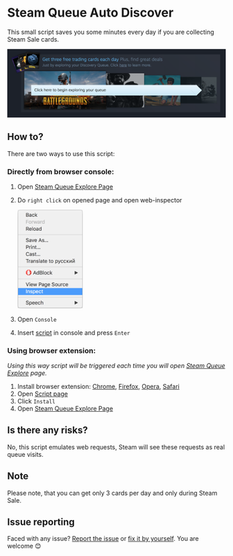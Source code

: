 # Steam Queue Auto Discover
This small script saves you some minutes every day if you are collecting Steam Sale cards.

![Screenshot of the "Discovery queues" section](screenshots/queue.png)

## How to?
There are two ways to use this script:

### Directly from browser console:
1. Open [Steam Queue Explore Page](https://store.steampowered.com/explore/)
2. Do `right click` on opened page and open web-inspector

    <img src="screenshots/inspector.png" width="150">
3. Open `Console`
4. Insert [script](https://raw.githubusercontent.com/denissdubinin/Steam-Queue-Auto-Discover/master/queue.js) in console and press `Enter`


### Using browser extension:
*Using this way script will be triggered each time you will open [Steam Queue Explore](https://store.steampowered.com/explore) page.*
1. Install browser extension:
    [Chrome](https://chrome.google.com/webstore/detail/tampermonkey/dhdgffkkebhmkfjojejmpbldmpobfkfo),
    [Firefox](https://addons.mozilla.org/en-US/firefox/addon/tampermonkey/),
    [Opera](https://addons.opera.com/en/extensions/details/tampermonkey-beta/),
    [Safari](https://tampermonkey.net/?browser=safari)
2. Open [Script page](https://raw.githubusercontent.com/denissdubinin/Steam-Queue-Auto-Discover/master/queue.user.js)
4. Click `Install`
3. Open [Steam Queue Explore Page](https://store.steampowered.com/explore)

## Is there any risks?
No, this script emulates web requests, Steam will see these requests as real queue visits.

## Note
Please note, that you can get only 3 cards per day and only during Steam Sale.

## Issue reporting
Faced with any issue? [Report the issue](https://github.com/denissdubinin/Steam-Queue-Auto-Discover/issues) or [fix it by yourself](https://github.com/denissdubinin/Steam-Queue-Auto-Discover/pulls). You are welcome 😊

